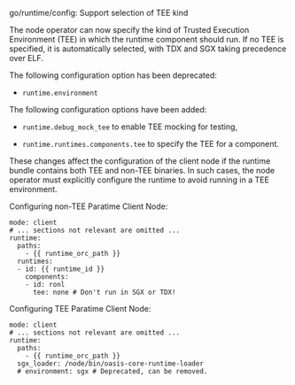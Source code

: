 go/runtime/config: Support selection of TEE kind

The node operator can now specify the kind of Trusted Execution Environment
(TEE) in which the runtime component should run. If no TEE is specified,
it is automatically selected, with TDX and SGX taking precedence over ELF.

The following configuration option has been deprecated:

- `runtime.environment`

The following configuration options have been added:

- `runtime.debug_mock_tee` to enable TEE mocking for testing,

- `runtime.runtimes.components.tee` to specify the TEE for a component.

These changes affect the configuration of the client node if the runtime
bundle contains both TEE and non-TEE binaries. In such cases, the node
operator must explicitly configure the runtime to avoid running in a TEE
environment.

Configuring non-TEE Paratime Client Node:

```
mode: client
# ... sections not relevant are omitted ...
runtime:
  paths:
    - {{ runtime_orc_path }}
  runtimes:
  - id: {{ runtime_id }}
    components:
    - id: ronl
      tee: none # Don't run in SGX or TDX!
```

Configuring TEE Paratime Client Node:

```
mode: client
# ... sections not relevant are omitted ...
runtime:
  paths:
    - {{ runtime_orc_path }}
  sgx_loader: /node/bin/oasis-core-runtime-loader
  # environment: sgx # Deprecated, can be removed.
```

